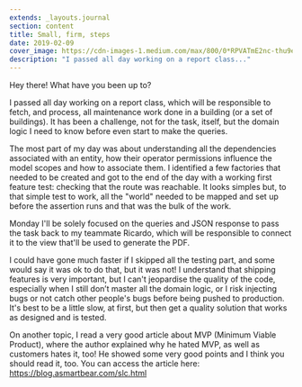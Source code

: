```yaml
---
extends: _layouts.journal
section: content
title: Small, firm, steps
date: 2019-02-09
cover_image: https://cdn-images-1.medium.com/max/800/0*RPVATmE2nc-thu9e
description: "I passed all day working on a report class..."
---
```


Hey there! What have you been up to?

I passed all day working on a report class, which will be responsible to fetch, and process, all maintenance work done in a building (or a set of buildings). It has been a challenge, not for the task, itself, but the domain logic I need to know before even start to make the queries. 

The most part of my day was about understanding all the dependencies associated with an entity, how their operator permissions influence the model scopes and how to associate them. I identified a few factories that needed to be created and got to the end of the day with a working first feature test: checking that the route was reachable. It looks simples but, to that simple test to work, all the "world" needed to be mapped and set up before the assertion runs and that was the bulk of the work.

Monday I'll be solely focused on the queries and JSON response to pass the task back to my teammate Ricardo, which will be responsible to connect it to the view that'll be used to generate the PDF.

I could have gone much faster if I skipped all the testing part, and some would say it was ok to do that, but it was not! I understand that shipping features is very important, but I can't jeopardise the quality of the code, especially when I still don’t master all the domain logic, or I risk injecting bugs or not catch other people's bugs before being pushed to production. It's best to be a little slow, at first, but then get a quality solution that works as designed and is tested.

On another topic, I read a very good article about MVP (Minimum Viable Product), where the author explained why he hated MVP, as well as customers hates it, too! He showed some very good points and I think you should read it, too. You can access the article here: https://blog.asmartbear.com/slc.html
